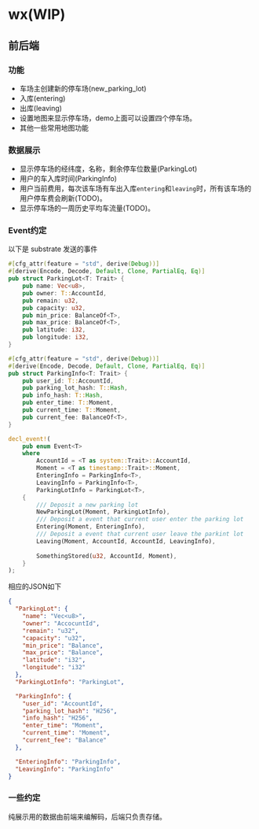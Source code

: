 # wx(WIP)

## 前后端

### 功能

- 车场主创建新的停车场(new_parking_lot)
- 入库(entering)
- 出库(leaving)
- 设置地图来显示停车场，demo上面可以设置四个停车场。
- 其他一些常用地图功能

### 数据展示

- 显示停车场的经纬度，名称，剩余停车位数量(ParkingLot)
- 用户的车入库时间(ParkingInfo)
- 用户当前费用，每次该车场有车出入库`entering`和`leaving`时，所有该车场的用户停车费会刷新(TODO)。
- 显示停车场的一周历史平均车流量(TODO)。


### Event约定


以下是 substrate 发送的事件
```rust
#[cfg_attr(feature = "std", derive(Debug))]
#[derive(Encode, Decode, Default, Clone, PartialEq, Eq)]
pub struct ParkingLot<T: Trait> {
    pub name: Vec<u8>,
    pub owner: T::AccountId,
    pub remain: u32,
    pub capacity: u32,
    pub min_price: BalanceOf<T>,
    pub max_price: BalanceOf<T>,
    pub latitude: i32,
    pub longitude: i32,
}

#[cfg_attr(feature = "std", derive(Debug))]
#[derive(Encode, Decode, Default, Clone, PartialEq, Eq)]
pub struct ParkingInfo<T: Trait> {
    pub user_id: T::AccountId,
    pub parking_lot_hash: T::Hash,
    pub info_hash: T::Hash,
    pub enter_time: T::Moment,
    pub current_time: T::Moment,
    pub current_fee: BalanceOf<T>,
}

decl_event!(
    pub enum Event<T>
    where
        AccountId = <T as system::Trait>::AccountId,
        Moment = <T as timestamp::Trait>::Moment,
        EnteringInfo = ParkingInfo<T>,
        LeavingInfo = ParkingInfo<T>,
        ParkingLotInfo = ParkingLot<T>,
    {
        /// Deposit a new parking lot
        NewParkingLot(Moment, ParkingLotInfo),
        /// Deposit a event that current user enter the parking lot
        Entering(Moment, EnteringInfo),
        /// Deposit a event that current user leave the parkint lot
        Leaving(Moment, AccountId, AccountId, LeavingInfo),
        
        SomethingStored(u32, AccountId, Moment),
    }
);
```

相应的JSON如下

```json
{
  "ParkingLot": {
    "name": "Vec<u8>",
    "owner": "AccocuntId",
    "remain": "u32",
    "capacity": "u32",
    "min_price": "Balance",
    "max_price": "Balance",
    "latitude": "i32",
    "longitude": "i32"
  },
  "ParkingLotInfo": "ParkingLot",

  "ParkingInfo": {
    "user_id": "AccountId",
    "parking_lot_hash": "H256",
    "info_hash": "H256",
    "enter_time": "Moment",
    "current_time": "Moment",
    "current_fee": "Balance"
  },

  "EnteringInfo": "ParkingInfo",
  "LeavingInfo": "ParkingInfo"
}
```

### 一些约定

纯展示用的数据由前端来编解码，后端只负责存储。